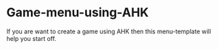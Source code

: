 # Game-menu-using-AHK
If you are want to create a game using AHK then this menu-template will help you start off. 
